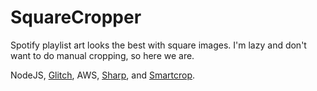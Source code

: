 # SquareCropper

Spotify playlist art looks the best with square images. I'm lazy and don't want to do manual cropping, so here we are.

NodeJS, [Glitch](https://glitch.com), AWS, [Sharp](https://github.com/lovell/sharp), and [Smartcrop](https://github.com/jwagner/smartcrop.js/).
